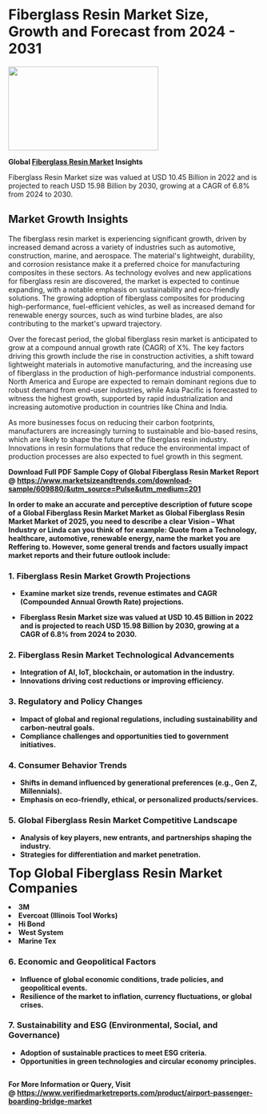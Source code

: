 <H1>Fiberglass Resin Market Size, Growth and Forecast from 2024 - 2031</H1><img class="aligncenter size-medium wp-image-584254" src="https://thirdeyenews.in/wp-content/uploads/2024/09/Global-Market-Research-300x168.jpeg" alt="" width="300" height="168" /><p><strong>Global&nbsp;<a href="https://www.marketsizeandtrends.com/download-sample/609880/&amp;utm_source=Pulse&amp;utm_medium=201">Fiberglass Resin Market</a> Insights</strong></p><p>Fiberglass Resin Market size was valued at USD 10.45 Billion in 2022 and is projected to reach USD 15.98 Billion by 2030, growing at a CAGR of 6.8% from 2024 to 2030.</p><p><h2>Market Growth Insights</h2> <p>The fiberglass resin market is experiencing significant growth, driven by increased demand across a variety of industries such as automotive, construction, marine, and aerospace. The material's lightweight, durability, and corrosion resistance make it a preferred choice for manufacturing composites in these sectors. As technology evolves and new applications for fiberglass resin are discovered, the market is expected to continue expanding, with a notable emphasis on sustainability and eco-friendly solutions. The growing adoption of fiberglass composites for producing high-performance, fuel-efficient vehicles, as well as increased demand for renewable energy sources, such as wind turbine blades, are also contributing to the market's upward trajectory.</p> <p><strong></strong></p> <p>Over the forecast period, the global fiberglass resin market is anticipated to grow at a compound annual growth rate (CAGR) of X%. The key factors driving this growth include the rise in construction activities, a shift toward lightweight materials in automotive manufacturing, and the increasing use of fiberglass in the production of high-performance industrial components. North America and Europe are expected to remain dominant regions due to robust demand from end-user industries, while Asia Pacific is forecasted to witness the highest growth, supported by rapid industrialization and increasing automotive production in countries like China and India.</p> <p>As more businesses focus on reducing their carbon footprints, manufacturers are increasingly turning to sustainable and bio-based resins, which are likely to shape the future of the fiberglass resin industry. Innovations in resin formulations that reduce the environmental impact of production processes are also expected to fuel growth in this segment.</p> <p><strong></p><p><span class=""><strong>Download Full PDF Sample Copy of Global Fiberglass Resin Market Report</strong> @ <a href="https://www.marketsizeandtrends.com/download-sample/609880/&amp;utm_source=Pulse&amp;utm_medium=201" target="_blank">https://www.marketsizeandtrends.com/download-sample/609880/&amp;utm_source=Pulse&amp;utm_medium=201</a></span></p><p>In order to make an accurate and perceptive description of future scope of a Global&nbsp;Fiberglass Resin Market Market as Global&nbsp;Fiberglass Resin Market Market of 2025, you need to describe a clear Vision &ndash; What Industry or Linda can you think of for example: Quote from a Technology, healthcare, automotive, renewable energy, name the market you are Reffering to. However, some general trends and factors usually impact market reports and their future outlook include:</p><h3>1.&nbsp;<strong>Fiberglass Resin Market Growth Projections</strong></h3><ul><li>Examine market size trends, revenue estimates and CAGR (Compounded Annual Growth Rate) projections.</li><li><p>Fiberglass Resin Market size was valued at USD 10.45 Billion in 2022 and is projected to reach USD 15.98 Billion by 2030, growing at a CAGR of 6.8% from 2024 to 2030.</p></li></ul><h3>2.&nbsp;<strong>Fiberglass Resin Market Technological Advancements</strong></h3><ul><li>Integration of AI, IoT, blockchain, or automation in the industry.</li><li>Innovations driving cost reductions or improving efficiency.</li></ul><h3>3.&nbsp;<strong>Regulatory and Policy Changes</strong></h3><ul><li>Impact of global and regional regulations, including sustainability and carbon-neutral goals.</li><li>Compliance challenges and opportunities tied to government initiatives.</li></ul><h3>4.&nbsp;<strong>Consumer Behavior Trends</strong></h3><ul><li>Shifts in demand influenced by generational preferences (e.g., Gen Z, Millennials).</li><li>Emphasis on eco-friendly, ethical, or personalized products/services.</li></ul><h3>5.&nbsp;<strong>Global Fiberglass Resin Market Competitive Landscape</strong></h3><ul><li>Analysis of key players, new entrants, and partnerships shaping the industry.</li><li>Strategies for differentiation and market penetration.</li></ul><p data-pm-slice="1 1 []"><span style="color: inherit; font-family: inherit; font-size: 25px;">Top Global Fiberglass Resin Market Companies</span></p><div class="" data-test-id=""><p><li>3M</li><li> Evercoat (Illinois Tool Works)</li><li> Hi Bond</li><li> West System</li><li> Marine Tex</li></p></div><h3>6.&nbsp;<strong>Economic and Geopolitical Factors</strong></h3><ul><li>Influence of global economic conditions, trade policies, and geopolitical events.</li><li>Resilience of the market to inflation, currency fluctuations, or global crises.</li></ul><h3>7.&nbsp;<strong>Sustainability and ESG (Environmental, Social, and Governance)</strong></h3><ul><li>Adoption of sustainable practices to meet ESG criteria.</li><li>Opportunities in green technologies and circular economy principles.</li></ul><h2><strong style="font-size: 14px;">For More Information or Query, Visit @&nbsp;</strong><a style="background-color: #ffffff; font-size: 14px;" href="https://www.marketsizeandtrends.com/report/fiberglass-resin-market/" target="_blank">https://www.verifiedmarketreports.com/product/airport-passenger-boarding-bridge-market</a></h2>
